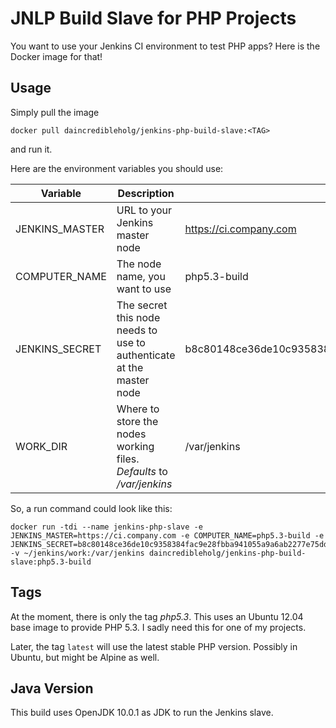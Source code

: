 # JNLP Build Slave for PHP Projects

You want to use your Jenkins CI environment to test PHP apps? Here is the Docker image for that!

## Usage
Simply pull the image

```
docker pull daincredibleholg/jenkins-php-build-slave:<TAG>
```

and run it.

Here are the environment variables you should use:


| Variable       | Description                                                          | Example                                                          |
| -------------- | -------------------------------------------------------------------- | ---------------------------------------------------------------- |
| JENKINS_MASTER | URL to your Jenkins master node                                      | https://ci.company.com                                           |
| COMPUTER_NAME  | The node name, you want to use                                       | php5.3-build                                                     |
| JENKINS_SECRET | The secret this node needs to use to authenticate at the master node | b8c80148ce36de10c9358384fac9e28fbba941055a9a6ab2277e75ddc29a8744 |
| WORK_DIR       | Where to store the nodes working files. _Defaults_ to _/var/jenkins_ | /var/jenkins

So, a run command could look like this:

```
docker run -tdi --name jenkins-php-slave -e JENKINS_MASTER=https://ci.company.com -e COMPUTER_NAME=php5.3-build -e JENKINS_SECRET=b8c80148ce36de10c9358384fac9e28fbba941055a9a6ab2277e75ddc29a8744 -v ~/jenkins/work:/var/jenkins daincredibleholg/jenkins-php-build-slave:php5.3-build
```

## Tags
At the moment, there is only the tag *_php5.3_*. This uses an Ubuntu 12.04 base image to provide PHP 5.3. I sadly need
this for one of my projects.

Later, the tag `latest` will use the latest stable PHP version. Possibly in Ubuntu, but might be Alpine as well.

## Java Version
This build uses OpenJDK 10.0.1 as JDK to run the Jenkins slave.
